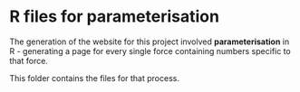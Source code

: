 # R files for parameterisation

The generation of the website for this project involved **parameterisation** in R - generating a page for every single force containing numbers specific to that force. 

This folder contains the files for that process. 
